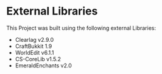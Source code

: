 # External Libraries

This Project was built using the following external Libraries:

* Clearlag v2.9.0
* CraftBukkit 1.9
* WorldEdit v6.1.1
* CS-CoreLib v1.5.2
* EmeraldEnchants v2.0